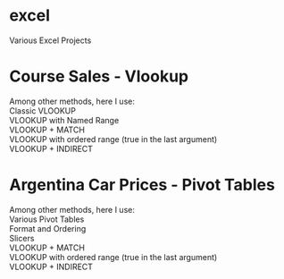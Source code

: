 # excel
Various Excel Projects

# Course Sales - Vlookup
Among other methods, here I use: <br />
Classic VLOOKUP<br />
VLOOKUP with Named Range<br />
VLOOKUP + MATCH<br />
VLOOKUP with ordered range (true in the last argument)<br />
VLOOKUP + INDIRECT<br />

# Argentina Car Prices - Pivot Tables
Among other methods, here I use: <br />
Various Pivot Tables<br />
Format and Ordering<br />
Slicers<br />
VLOOKUP + MATCH<br />
VLOOKUP with ordered range (true in the last argument)<br />
VLOOKUP + INDIRECT<br />
